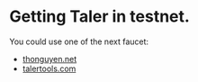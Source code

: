 # Getting Taler in testnet.

You could use one of the next faucet:

* [thonguyen.net](https://faucet.thonguyen.net/tlr)
* [talertools.com](http://testnet.talertools.com/)
